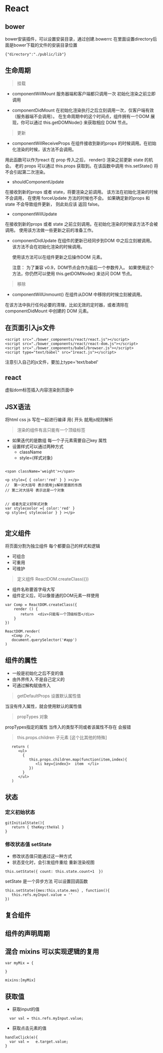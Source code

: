 # React



## bower

bower安装插件，可以设置安装目录，通过创建.bowerrc
在里面设置directory后面是bower下载的文件的安装目录位置

```
{"directory":"./public/lib"}

```
## 生命周期

> 挂载
* componentWillMount 服务器端和客户端都只调用一次 初始化渲染之前立即调用

* componentDidMount 在初始化渲染执行之后立刻调用一次，仅客户端有效（服务器端不会调用）。
在生命周期中的这个时间点，组件拥有一个DOM 展现，你可以通过 this.getDOMNode() 来获取相应 DOM 节点。

> 更新

* componentWillReceiveProps
在组件接收到新的props 的时候调用。在初始化渲染的时候，该方法不会调用。

用此函数可以作为react 在 prop 传入之后，
 render() 渲染之前更新 state 的机会。
老的 props 可以通过 this.props 获取到。在该函数中调用 this.setState() 将不会引起第二次渲染。

* shouldComponentUpdate

在接收到新的props 或者 state，将要渲染之前调用。
该方法在初始化渲染的时候不会调用，
在使用 forceUpdate 方法的时候也不会。
如果确定新的props 和 state 不会导致组件更新，
则此处应该 返回 false。

* componentWillUpdate

 在接收到新的props 或者 state 之前立刻调用。在初始化渲染的时候该方法不会被调用。
 使用该方法做一些更新之前的准备工作。

* componentDidUpdate
  在组件的更新已经同步到DOM 中之后立刻被调用。
  该方法不会在初始化渲染的时候调用。

  使用该方法可以在组件更新之后操作DOM 元素。

  注意：
  为了兼容 v0.9，DOM节点会作为最后一个参数传入。
  如果使用这个方法，你仍然可以使用 this.getDOMNode() 来访问 DOM 节点。

> 移除

* componentWillUnmount()
在组件从DOM 中移除的时候立刻被调用。

在该方法中执行任何必要的清理，比如无效的定时器，或者清除在 componentDidMount 中创建的 DOM 元素。















## 在页面引入js文件

```
<script src="./bower_components/react/react.js"></script>
<script src="./bower_components/react/react-dom.js"></script>
<script src="./bower_components/babel/browser.js"></script>
<script type="text/babel" src="1react.js"></script>

```
注意引入自己的js文件，要加上type='text/babel'

## react

虚拟dom标签插入内容渲染到页面中



## JSX语法

将html css js 写在一起进行编译
用{ 开头 就用js规则解析


> 渲染的组件有且只能有一个顶级标签

*  如果迭代的是数组 每一个子元素需要自己key 属性
*  设置样式可以通过两种方式
   * className
   * style={样式对象}

```

<span className='weight'></span>

<p style={ { color:'red' } } ></p>
//  第一对大括号 表示使用js解析里面的东西
// 第二对大括号 表示这是一个对象


// 或者先定义好样式对象
var stylecoolor ={ color:'red' }
<p style={ stylecoolor } } ></p>


```

## 定义组件

将页面分割为独立组件 每个都要自己的样式和逻辑

* 可组合
* 可重用
* 可维护

> 定义组件 ReactDOM.createClass({})

* 组件名称要首字母大写
* 组件定义后，可以像普通的DOM元素一样使用


```
var Comp = ReactDOM.createClass({
    render () {
       return  <div>只能有一个顶级标签</div>
    }
})

ReactDOM.render(
   <Comp />,
   document.querySelector('#app')
)

```


## 组件的属性

* 一般是初始化之后不变的值
* 由外界传入 不是自己定义的
* 可通过解构赋值传入

> getDefaultProps 设置默认属性值

当没有传入属性，就会使用默认的属性值

> propTypes 对象

propTypes指定的属性 当传入的类型不同或者该属性不存在 会报错


> this.props.children  子元素 [这个比其他的特殊]

```
   return (
      <ul>
        {
           this.props.children.map(function(item,index){
              <li key={index}>  item  </li>
           })
        }
      </ul>
   )
```

## 状态

### 定义初始状态

```
gitInitialState(){
   return { theKey:theVal }
}
```

### 修改状态值 setState

* 修改状态值只能通过这一种方式
* 状态变化时，会引发组件重绘 重新渲染视图

```
this.setState({ count: this.state.count+1  })
```
setState 是一个异步方法  可以设置回调函数

```
this.setState({mes:this.state.mes} , function(){
   this.refs.myInput.value = ''
})
```



## 复合组件

## 组件的声明周期


## 混合 mixins 可以实现逻辑的复用

```
var myMix = {

}

mixins:[myMix]

```

##








## 获取值

* 获取input的值

```
  var val = this.refs.myInput.value;
```
* 获取点击元素的值

```
handleClick(e){
  var val =   e.target.value;
}

```















